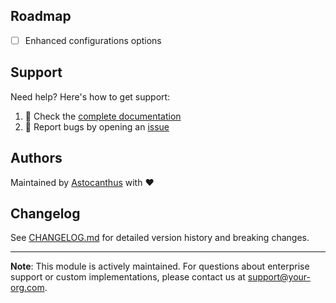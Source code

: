## Roadmap

- [ ] Enhanced configurations options

## Support

Need help? Here's how to get support:

1. 📖 Check the [complete documentation](./docs/)
2. 🐛 Report bugs by opening an [issue](https://github.com/Astocanthus/low-layer-platform/issues)

## Authors

Maintained by [Astocanthus](https://github.com/Astocanthus) with ❤️

## Changelog

See [CHANGELOG.md](./CHANGELOG.md) for detailed version history and breaking changes.

---
**Note**: This module is actively maintained. For questions about enterprise support or custom implementations, please contact us at [support@your-org.com](mailto:contact@low-layer.com).